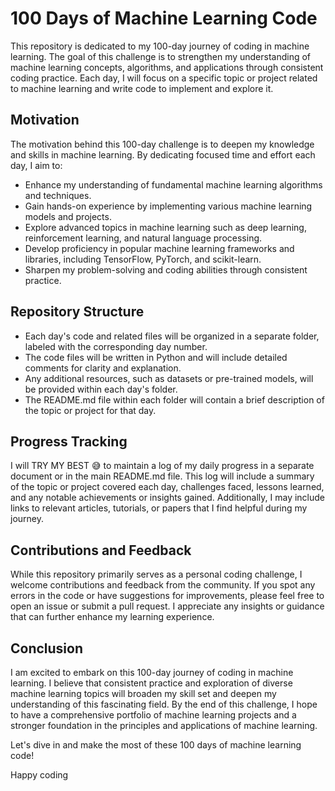 # 100 Days of Machine Learning Code
This repository is dedicated to my 100-day journey of coding in machine learning. The goal of this challenge is to strengthen my understanding of machine learning concepts, algorithms, and applications through consistent coding practice. Each day, I will focus on a specific topic or project related to machine learning and write code to implement and explore it.

## Motivation
The motivation behind this 100-day challenge is to deepen my knowledge and skills in machine learning. By dedicating focused time and effort each day, I aim to:

- Enhance my understanding of fundamental machine learning algorithms and techniques.
- Gain hands-on experience by implementing various machine learning models and projects.
- Explore advanced topics in machine learning such as deep learning, reinforcement learning, and natural language processing.
- Develop proficiency in popular machine learning frameworks and libraries, including TensorFlow, PyTorch, and scikit-learn.
- Sharpen my problem-solving and coding abilities through consistent practice.
## Repository Structure
- Each day's code and related files will be organized in a separate folder, labeled with the corresponding day number.
- The code files will be written in Python and will include detailed comments for clarity and explanation.
- Any additional resources, such as datasets or pre-trained models, will be provided within each day's folder.
- The README.md file within each folder will contain a brief description of the topic or project for that day.
## Progress Tracking
I will TRY MY BEST 😅 to maintain a log of my daily progress in a separate document or in the main README.md file. This log will include a summary of the topic or project covered each day, challenges faced, lessons learned, and any notable achievements or insights gained. Additionally, I may include links to relevant articles, tutorials, or papers that I find helpful during my journey.

## Contributions and Feedback
While this repository primarily serves as a personal coding challenge, I welcome contributions and feedback from the community. If you spot any errors in the code or have suggestions for improvements, please feel free to open an issue or submit a pull request. I appreciate any insights or guidance that can further enhance my learning experience.

## Conclusion
I am excited to embark on this 100-day journey of coding in machine learning. I believe that consistent practice and exploration of diverse machine learning topics will broaden my skill set and deepen my understanding of this fascinating field. By the end of this challenge, I hope to have a comprehensive portfolio of machine learning projects and a stronger foundation in the principles and applications of machine learning.

Let's dive in and make the most of these 100 days of machine learning code!

Happy coding







